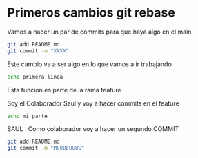 # Primeros cambios git rebase
Vamos a hacer un par de commits para que haya algo en el main

```bash
git add README.md
git commit -m "XXXX"
```

Este cambio va a ser algo en lo que vamos a ir trabajando
```bash
echo primera linea
```

Esta funcion es parte de la rama feature


Soy el Colaborador Saul y voy a hacer commits en el feature
```bash
echo mi parte
```

SAUL : Como colaborador voy a hacer un segundo COMMIT

```bash
git add README.md
git commit -m "MEUDEUUUS"
```